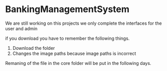 # BankingManagementSystem

We are still working on this projects we only complete the interfaces for the user and admin 

if you download you have to remember the following things.
   1. Download the folder
   2. Changes the image paths because image paths is incorrect
   
Remaning of the file in the core folder will be put in the following days.



   
